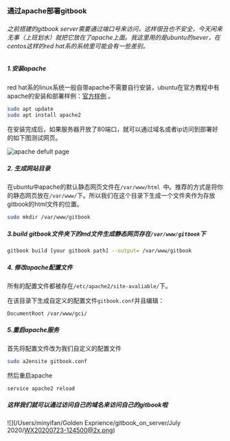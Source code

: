 ### 通过apache部署gitbook

###### 之前搭建的gitbook server需要通过端口号来访问，这样很丑也不安全，今天闲来无事（上班划水）就把它放在了apache上面。我这里用的是ubuntu的sever，在centos这样的red hat系的系统里可能会有一些差别。

##### 1.安装apache

red hat系的linux系统一般自带apache不需要自行安装，ubuntu在官方教程中有apache的安装和部署样例：[官方样例](https://ubuntu.com/tutorials/install-and-configure-apache#1-overview) 。

```bash
sudo apt update
sudo apt install apache2
```

在安装完成后，如果服务器开放了80端口，就可以通过域名或者ip访问到部署好的如下图测试网页。

![apache defult page](https://ubuntucommunity.s3.dualstack.us-east-2.amazonaws.com/original/2X/7/771159b35c97e429247aac754ad44bf06cc1efa8.png)

##### 2. 生成网站目录

在ubuntu中apache的默认静态网页文件在`/var/www/html `中。推荐的方式是将你的静态网页放在`/var/www/`下。所以我们在这个目录下生成一个文件夹作为存放gitbook的html文件的位置。

```bash
sudo mkdir /var/www/gitbook
```

##### 3.build gitbook文件夹下的md文件生成静态网页存在`/var/www/gitbook`下

```bash
gitbook build [your gitbook path] --output= /var/www/gitbook
```

##### 4. 修改apache配置文件

所有的配置文件都被存在`/etc/apache2/site-avaliable/`下。

在该目录下生成自定义的配置文件`gitbook.conf`并且编辑：

```
DocumentRoot /var/www/gci/
```

##### 5.重启apache服务

首先将配置文件改为我们自定义的配置文件

```bash
sudo a2ensite gitbook.conf
```

然后重启apache

```bash
service apache2 reload
```

##### 这样我们就可以通过访问自己的域名来访问自己的gitbook啦

![](/Users/minyifan/Golden Exprience/gitbook_on_server/July 2020/WX20200723-124500@2x.png)

